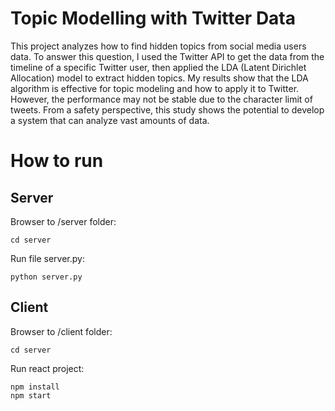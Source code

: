 # Topic Modelling with Twitter Data
This project analyzes how to find hidden topics from social media users data. To answer this question, I used the Twitter API to get the data from the timeline of a specific Twitter user, then applied the LDA (Latent Dirichlet Allocation) model to extract hidden topics. My results show that the LDA algorithm is effective for topic modeling and how to apply it to Twitter. However, the performance may not be stable due to the character limit of tweets. From a safety perspective, this study shows the potential to develop a system that can analyze vast amounts of data.

How to run
==================================

Server
--------
Browser to /server folder:

    cd server
    
Run file server.py:

    python server.py

Client
--------
Browser to /client folder:

    cd server
    
Run react project:

    npm install
    npm start
